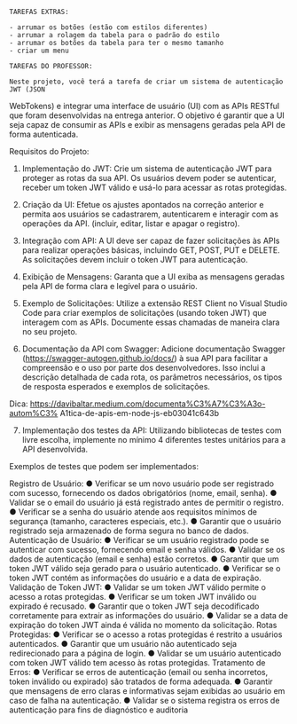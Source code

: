     TAREFAS EXTRAS:

    - arrumar os botões (estão com estilos diferentes)
    - arrumar a rolagem da tabela para o padrão do estilo
    - arrumar os botões da tabela para ter o mesmo tamanho
    - criar um menu
    
    TAREFAS DO PROFESSOR:
    
    Neste projeto, você terá a tarefa de criar um sistema de autenticação JWT (JSON
 WebTokens) e integrar uma interface de usuário (UI) com as APIs RESTful que
 foram desenvolvidas na entrega anterior. O objetivo é garantir que a UI seja capaz
 de consumir as APIs e exibir as mensagens geradas pela API de forma
 autenticada.

 Requisitos do Projeto:

 1. Implementação do JWT: Crie um sistema de autenticação JWT para
 proteger as rotas da sua API. Os usuários devem poder se autenticar,
 receber um token JWT válido e usá-lo para acessar as rotas protegidas.

 2. Criação da UI: Efetue os ajustes apontados na correção anterior e permita
 aos usuários se cadastrarem, autenticarem e interagir com as operações da
 API. (incluir, editar, listar e apagar o registro).

 3. Integração com API: A UI deve ser capaz de fazer solicitações às APIs para
 realizar operações básicas, incluindo GET, POST, PUT e DELETE. As
 solicitações devem incluir o token JWT para autenticação.
 
 4. Exibição de Mensagens: Garanta que a UI exiba as mensagens geradas pela
 API de forma clara e legível para o usuário.

 5. Exemplo de Solicitações: Utilize a extensão REST Client no Visual Studio
 Code para criar exemplos de solicitações (usando token JWT) que
 interagem com as APIs. Documente essas chamadas de maneira clara no
 seu projeto.

 6. Documentação da API com Swagger: Adicione documentação Swagger
 (https://swagger-autogen.github.io/docs/) à sua API para facilitar a
 compreensão e o uso por parte dos desenvolvedores. Isso inclui a
 descrição detalhada de cada rota, os parâmetros necessários, os tipos de
 resposta esperados e exemplos de solicitações.

 Dica:
 https://davibaltar.medium.com/documenta%C3%A7%C3%A3o-autom%C3%
 A1tica-de-apis-em-node-js-eb03041c643b

 7. Implementação dos testes da API: Utilizando bibliotecas de testes com livre
 escolha, implemente no mínimo 4 diferentes testes unitários para a API
 desenvolvida. 
 
 Exemplos de testes que podem ser implementados:
 
 Registro de Usuário:
 ● Verificar se um novo usuário pode ser registrado com sucesso,
 fornecendo os dados obrigatórios (nome, email, senha).
 ● Validar se o email do usuário já está registrado antes de permitir o
 registro.
 ● Verificar se a senha do usuário atende aos requisitos mínimos de
 segurança (tamanho, caracteres especiais, etc.).
 ● Garantir que o usuário registrado seja armazenado de forma segura
 no banco de dados.
 Autenticação de Usuário:
 ● Verificar se um usuário registrado pode se autenticar com sucesso,
 fornecendo email e senha válidos.
 ● Validar se os dados de autenticação (email e senha) estão corretos.
 ● Garantir que um token JWT válido seja gerado para o usuário
 autenticado.
 ● Verificar se o token JWT contém as informações do usuário e a data
 de expiração.
 Validação de Token JWT:
 ● Validar se um token JWT válido permite o acesso a rotas protegidas.
 ● Verificar se um token JWT inválido ou expirado é recusado.
 ● Garantir que o token JWT seja decodificado corretamente para
 extrair as informações do usuário.
 ● Validar se a data de expiração do token JWT ainda é válida no
 momento da solicitação.
 Rotas Protegidas:
 ● Verificar se o acesso a rotas protegidas é restrito a usuários
 autenticados.
 ● Garantir que um usuário não autenticado seja redirecionado para a
 página de login.
 ● Validar se um usuário autenticado com token JWT válido tem acesso
 às rotas protegidas.
 Tratamento de Erros:
 ● Verificar se erros de autenticação (email ou senha incorretos, token
 inválido ou expirado) são tratados de forma adequada.
 ● Garantir que mensagens de erro claras e informativas sejam exibidas
 ao usuário em caso de falha na autenticação.
 ● Validar se o sistema registra os erros de autenticação para fins de
 diagnóstico e auditoria